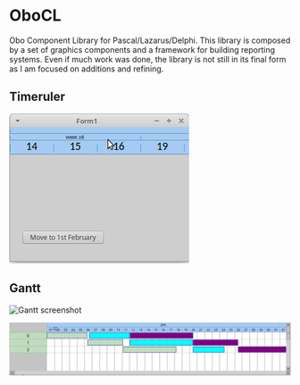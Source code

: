 # OboCL
Obo Component Library for Pascal/Lazarus/Delphi.
This library is composed by a set of graphics components and a framework for building reporting systems.
Even if much work was done, the library is not still in its final form as I am focused on additions and refining.

## Timeruler
![Timeruler screenshot](timeruler.gif)

## Gantt
![Gantt screenshot](gantt_thousands_of_bar.gif)

![Gantt screenshot](gantt_experiments.gif)

